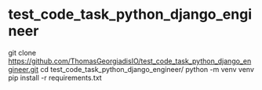 # test_code_task_python_django_engineer

git clone https://github.com/ThomasGeorgiadisIO/test_code_task_python_django_engineer.git
cd test_code_task_python_django_engineer/
python -m venv venv
pip install -r requirements.txt

